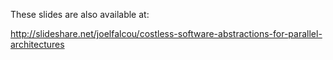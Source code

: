 These slides are also available at:

  http://slideshare.net/joelfalcou/costless-software-abstractions-for-parallel-architectures

